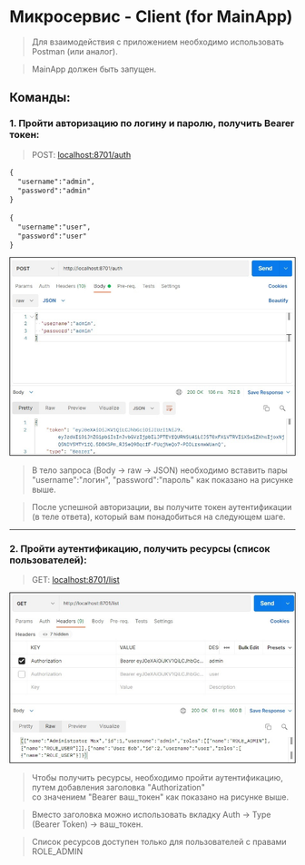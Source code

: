 # Микросервис - Client (for MainApp)
> Для взаимодействия с приложением необходимо использовать Postman (или аналог).

> MainApp должен быть запущен.
## Команды:
### 1. Пройти авторизацию по логину и паролю, получить Bearer токен: 
>POST: [localhost:8701/auth](http://localhost:8701/auth)


    {
      "username":"admin",
      "password":"admin"
    }

    {
      "username":"user",
      "password":"user"
    }
![](./client_auth.jpg)
> В тело запроса (Body -> raw -> JSON) необходимо вставить пары "username":"логин", "password":"пароль" как показано на рисунке выше.

> После успешной авторизации, вы получите токен аутентификации (в теле ответа), который вам понадобиться на следующем шаге.
---
### 2. Пройти аутентификацию, получить ресурсы (список пользователей):
> GET: [localhost:8701/list]()

![](./client_list.jpg)

> Чтобы получить ресурсы, необходимо пройти аутентификацию, путем добавления заголовка "Authorization"  
> со значением "Bearer ваш_токен" как показано на рисунке выше. 

> Вместо заголовка можно использовать вкладку Auth -> Type (Bearer Token) -> ваш_токен.

> Список ресурсов доступен только для пользователей с правами ROLE_ADMIN 
